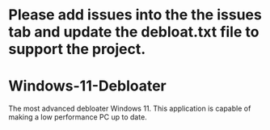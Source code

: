 # Please add issues into the the issues tab and update the debloat.txt file to support the project.
# Windows-11-Debloater
The most advanced debloater Windows 11. This application is capable of making a low performance PC up to date.
